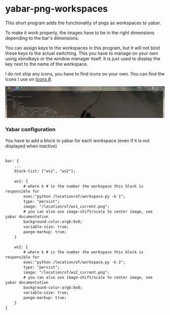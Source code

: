 # yabar-png-workspaces

This short program adds the functionality of pngs as workspaces to yabar.


To make it work properly, the images have to be in the right dimensions depending to the bar's dimensions.

You can assign keys to the workspaces in this program, but it will not bind these keys to the actual switching. This you have to manage on your own using xbindkeys or the window manager itself. It is just used to display the key next to the name of the workspace.

I do not ship any icons, you have to find icons on your own. You can find the icons I use on [Icons 8](https://www.icons8.com).

![screenshot](screenshot.png?raw=true "Screenshot")

### Yabar configuration

You have to add a block in yabar for each workspace (even if it is not displayed when inactive)

```

bar: {
	...
	block-list: ["ws1", "ws2"];
    
	ws1: {
		# where k # is the number the workspace this block is responsible for
		exec:"python /location/of/workspace.py -k 1";
		type: "persist";
		image: "/location/of/ws1_current.png";
		# you can also use image-shift/scale to center image, see yabar documentation
		background-color-argb:0x0;
		variable-size: true;
		pango-markup: true;
	}

	ws2: {
		# where k # is the number the workspace this block is responsible for
		exec:"python /location/of/workspace.py -k 2";
		type: "persist";
		image: "/location/of/ws2_current.png";
		# you can also use image-shift/scale to center image, see yabar documentation
		background-color-argb:0x0;
		variable-size: true;
		pango-markup: true;
	}
}

```

